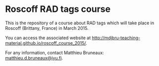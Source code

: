 # Roscoff RAD tags course

This is the repository of a course about RAD tags which will take place in
Roscoff (Brittany, France) in March 2015.

You can access the associated website at
http://mdjbru-teaching-material.github.io/roscoff_course_2015/.

For any information, contact Matthieu Bruneaux: matthieu.d.bruneaux@jyu.fi.
